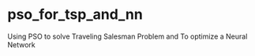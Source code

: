 # pso_for_tsp_and_nn
Using PSO to solve Traveling Salesman Problem and To optimize a Neural Network
